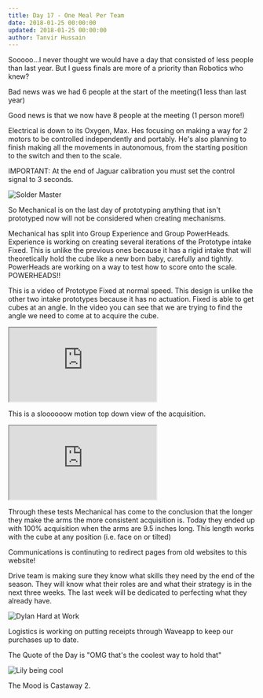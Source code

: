 ```yaml
---
title: Day 17 - One Meal Per Team
date: 2018-01-25 00:00:00
updated: 2018-01-25 00:00:00
author: Tanvir Hussain
---
```


Sooooo...I never thought we would have a day that consisted of less people than last year. But I guess finals are more of a priority than Robotics who knew?

Bad news was we had 6 people at the start of the meeting(1 less than last year)

Good news is that we now have 8 people at the meeting (1 person more!)

Electrical is down to its Oxygen, Max. Hes focusing on making a way for 2 motors to be controlled independently and portably. He's also planning to finish making all the movements in autonomous, from the starting position to the switch and then to the scale.

IMPORTANT: At the end of Jaguar calibration you must set the control signal to 3 seconds.

![Solder Master](/images/20180125/solder-master.jpg)

So Mechanical is on the last day of prototyping anything that isn't prototyped now will not be considered when creating mechanisms.

Mechanical has split into Group Experience and Group PowerHeads. Experience is working on creating several iterations of the Prototype intake Fixed. This is unlike the previous ones because it has a rigid intake that will theoretically hold the cube like a new born baby, carefully and tightly. PowerHeads are working on a way to test how to score onto the scale. POWERHEADS!!

This is a video of Prototype Fixed at normal speed. This design is unlike the other two intake prototypes because it has no actuation. Fixed is able to get cubes at an angle. In the video you can see that we are trying to find the angle we need to come at to acquire the cube.

<div class="videowrapper">
  <iframe
   src="https://www.youtube.com/embed/kNwus384hXs" allowfullscreen></iframe>
</div>

This is a sloooooow motion top down view of the acquisition.

<div class="videowrapper">
  <iframe
   src="https://www.youtube.com/embed/PPD9RE_gZxo" allowfullscreen></iframe>
</div>

Through these tests Mechanical has come to the conclusion that the longer they make the arms the more consistent acquisition is. Today they ended up with 100% acquisition when the arms are 9.5 inches long. This length works with the cube at any position (i.e. face on or tilted)
 
Communications is continuting to redirect pages from old websites to this website!

Drive team is making sure they know what skills they need by the end of the season. They will know what their roles are and what their strategy is in the next three weeks. The last week will be dedicated to perfecting what they already have.

![Dylan Hard at Work](/images/20180125/dylan-hard-at-work.jpg)

Logistics is working on putting receipts through Waveapp to keep our purchases up to date.

The Quote of the Day is "OMG that's the coolest way to hold that"

![Lily being cool](/images/20180125/lily-being-cool.jpg)

The Mood is Castaway 2.